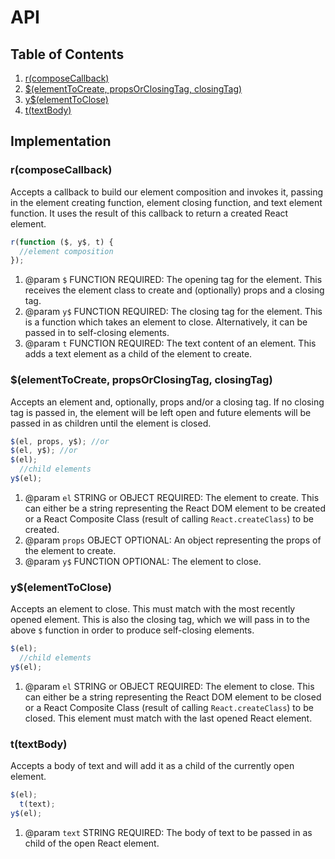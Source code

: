 # API

## Table of Contents

1. [r(composeCallback)](#rcomposecallback)
2. [$(elementToCreate, propsOrClosingTag, closingTag)](#elementtocreate-propsorclosingtag-closingtag)
3. [y$(elementToClose)](#yelementtoclose)
4. [t(textBody)](#ttextbody)

## Implementation

### r(composeCallback)

Accepts a callback to build our element composition and invokes it, passing in the element creating function, element closing function, and text element function. It uses the result of this callback to return a created React element.

```javascript
r(function ($, y$, t) {
  //element composition
});
```

1. @param `$` FUNCTION REQUIRED: The opening tag for the element. This receives the element class to create and (optionally) props and a closing tag.
2. @param `y$` FUNCTION REQUIRED: The closing tag for the element. This is a function which takes an element to close. Alternatively, it can be passed in to self-closing elements.
3. @param `t` FUNCTION REQUIRED: The text content of an element. This adds a text element as a child of the element to create.

### $(elementToCreate, propsOrClosingTag, closingTag)

Accepts an element and, optionally, props and/or a closing tag. If no closing tag is passed in, the element will be left open and future elements will be passed in as children until the element is closed.

```javascript
$(el, props, y$); //or
$(el, y$); //or
$(el);
  //child elements
y$(el);
```
1. @param `el` STRING or OBJECT REQUIRED: The element to create. This can either be a string representing the React DOM element to be created or a React Composite Class (result of calling `React.createClass`) to be created.
2. @param `props` OBJECT OPTIONAL: An object representing the props of the element to create.
3. @param `y$` FUNCTION OPTIONAL: The element to close.

### y$(elementToClose)

Accepts an element to close. This must match with the most recently opened element. This is also the closing tag, which we will pass in to the above `$` function in order to produce self-closing elements.

```javascript
$(el);
  //child elements
y$(el);
```

1. @param `el` STRING or OBJECT REQUIRED: The element to close. This can either be a string representing the React DOM element to be closed or a React Composite Class (result of calling `React.createClass`) to be closed. This element must match with the last opened React element.

### t(textBody)

Accepts a body of text and will add it as a child of the currently open element.

```javascript
$(el);
  t(text);
y$(el);
```

1. @param `text` STRING REQUIRED: The body of text to be passed in as child of the open React element.
